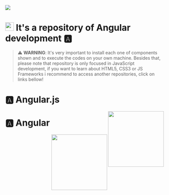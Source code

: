 <a href="https://github.com/IsaacAlves7/js/tree/angular"><img src="https://miro.medium.com/max/2880/1*UbVWCOuRgGWzUpyD6VFhvQ.png"></a><br>

# <img src="https://cdn.worldvectorlogo.com/logos/angular-icon-1.svg" height="27"> It's a repository of Angular development 🅰️

> ⚠️ **WARNING**: It's very important to install each one of components shown and to execute the codes on your own machine. Besides that, please note that repository is only focused in JavaScript development, if you want to learn about HTML5, CSS3 or JS Frameworks i recommend to access another repositories, click on links bellow!

# 🅰️ Angular.js
<a href="https://github.com/IsaacAlves7/javascript-programming"><img src="https://angular.io/assets/images/logos/angularjs/AngularJS-Shield.svg" height="177" align="right"></a>

# 🅰️ Angular
<a href="https://github.com/IsaacAlves7/javascript-programming"><img src="https://cdn.worldvectorlogo.com/logos/angular-icon-1.svg" height="177" align="right"></a>
